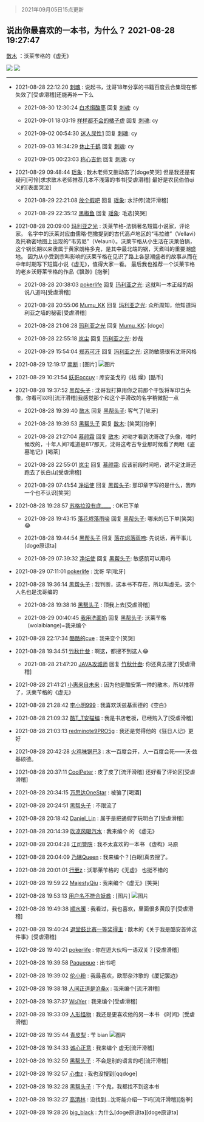 > 2021年09月05日15点更新
<link rel="stylesheet" href="https://cdn.jsdelivr.net/gh/taotie6/sampleJSON@main/css/photo_show.css">


 ## 说出你最喜欢的一本书，为什么？ 2021-08-28 19:27:47

 [㪚木](https://www.coolapk.com/feed/29596746?shareKey=ZTRkYmIyYjc4MDRmNjEzMTc4MzI~) ：沃莱苄格的《虚无》 

<div class="album">
<img class="img-item" src="https://image.coolapk.com/feed/2021/0820/21/1081091_0f1835be_7044_8767@1140x746.jpeg" />
<img class="img-item" src="https://image.coolapk.com/feed/2021/0719/22/1081091_af8aad1f_6549_5893@218x218.gif" />
</div>

 ------- 

- 2021-08-28 22:12:20 [刺魂](uid=1662383) : 说起书，沈哥18年分享的书籍百度云合集现在都失效了[受虐滑稽]还能再补一下么 

    - 2021-08-30 12:30:24 [白术煼酸枣](uid=8303609) 回复 [刺魂](uid=1662383): cy 

    - 2021-09-01 18:03:19 [样样都不会的橘子虚](uid=3828738) 回复 [刺魂](uid=1662383): cy 

    - 2021-09-02 00:54:30 [迷人尿性1](uid=2716270) 回复 [刺魂](uid=1662383): cy 

    - 2021-09-03 16:34:29 [休止千鹤](uid=1086559) 回复 [刺魂](uid=1662383): cy 

    - 2021-09-05 00:23:03 [称心吉他](uid=3854656) 回复 [刺魂](uid=1662383): cy 

- 2021-08-29 09:48:44 [瑶象](uid=11467223) : 㪚木老师又删动态了[doge笑哭]
但是我还是有疑问[可怜]求求㪚木老师推荐几本不浅薄的书书[受虐滑稽]
最好是农民伯伯qi义的[表面哭泣] 

    - 2021-08-29 22:21:08 [放个假吧](uid=3727210) 回复 [瑶象](uid=11467223): 水浒传[流汗滑稽] 

    - 2021-08-29 22:35:12 [黑椒鱼](uid=1624691) 回复 [瑶象](uid=11467223): 毛选[笑哭] 

- 2021-08-28 20:09:00 [玛利亚之光](uid=3142203) : 沃莱苄格-法锅著名短篇小说家，评论家。
名字中的沃莱对应由儒略·恺撒提到的古代高卢地区的“韦拉维”（Vellavi）及托勒密地图上出现的“韦劳尼”（Velauni）。沃莱苄格从小生活在沃莱伯锅，这个锅长期以来隶属于黄家朗格多克，是其中最北端的锅，天煮叫的重要潮盛地。<!--break-->
因为从小受到宗叫影响的沃莱苄格在见识了路上各瑟潮盛者的故事从而在中年时期写下短篇小说《虚无》，值得大家一看。
最后我也推荐一个沃莱苄格的老乡沃野莱苄格的作品《飘渺》[抱拳] 

    - 2021-08-28 20:38:03 [pokerlife](uid=575409) 回复 [玛利亚之光](uid=3142203): 这就叫一本正经的胡说八道吗[受虐滑稽] 

    - 2021-08-28 20:55:06 [Mumu_KK](uid=1355663) 回复 [玛利亚之光](uid=3142203): 众所周知，他知道玛利亚之墙的秘密[受虐滑稽] 

    - 2021-08-28 21:06:28 [玛利亚之光](uid=3142203) 回复 [Mumu_KK](uid=1355663): [doge] 

    - 2021-08-28 22:55:18 [岚尘](uid=1308250) 回复 [玛利亚之光](uid=3142203): 妙哉 

    - 2021-08-29 15:54:04 [郑苏可汗](uid=678781) 回复 [玛利亚之光](uid=3142203): 这防敏感很有沈哥风格 

- 2021-08-29 12:19:17 [南断](uid=1225983) : [图片] ![图片](https://image.coolapk.com/feed/2021/0829/12/1225983_0a899438_0755_5187@1080x2160.jpeg)

- 2021-08-29 10:21:54 [妖哥occuy](uid=1388591) : 库安圣戈的《枯 燥》[酷币] 

- 2021-08-28 19:37:52 [黑帮头子](uid=2838832) : 沈哥我打算用你之前那个干饭将军印当头像，你看可以吗[流汗滑稽]我感觉那个和这个手滑改的名字稍微配一点 

    - 2021-08-28 19:39:40 [㪚木](uid=1081091) 回复 [黑帮头子](uid=2838832): 客气了[呲牙] 

    - 2021-08-28 19:39:53 [黑帮头子](uid=2838832) 回复 [㪚木](uid=1081091): [笑哭][抱拳] 

    - 2021-08-28 21:27:04 [慕颜霜](uid=3801065) 回复 [㪚木](uid=1081091): 对呦才看到沈哥改了头像，啥时候改的，十年人间?难道是817那天，沈哥这考古专业那时候看了两眼《盗墓笔记》[喝茶] 

    - 2021-08-28 22:55:01 [岚尘](uid=1308250) 回复 [慕颜霜](uid=3801065): 应该前段时间吧，说不定沈哥还跑去了长白山[受虐滑稽] 

    - 2021-08-29 07:41:54 [净坛使](uid=1518317) 回复 [黑帮头子](uid=2838832): 那印章字写的是什么，我咋一个也不认识[笑哭] 

- 2021-08-28 19:28:57 [苏格拉没有底____](uid=2838832) : OK已下单 

    - 2021-08-28 19:43:15 [落花烬落雨啼](uid=1966083) 回复 [黑帮头子](uid=2838832): 哪来的已下单[笑哭]😂 

    - 2021-08-28 19:44:54 [黑帮头子](uid=2838832) 回复 [落花烬落雨啼](uid=1966083): 先说话，再干事儿[doge原谅ta] 

    - 2021-08-29 07:39:32 [净坛使](uid=1518317) 回复 [黑帮头子](uid=2838832): 敏感肌可以用吗 

- 2021-08-29 07:11:01 [pokerlife](uid=575409) : 沈哥 早[呲牙] 

- 2021-08-28 19:36:14 [黑帮头子](uid=2838832) : 我判断，这本书不存在，所以叫虚无，这个人名也是沈哥编的 

    - 2021-08-28 19:38:16 [黑帮头子](uid=2838832) : 顶我上去[受虐滑稽] 

    - 2021-08-29 00:40:45 [我用洗面奶](uid=959542) 回复 [黑帮头子](uid=2838832): 沃莱苄格（wolaibiange)=我来编个 

- 2021-08-28 22:17:34 [酷酷的cue](uid=2882563) : 我来变个[笑哭] 

- 2021-08-28 19:34:51 [竹秋什叁](uid=2319428) : 啊这，都搜不到这人😂 

    - 2021-08-28 21:47:20 [JAVA攻城师](uid=1305871) 回复 [竹秋什叁](uid=2319428): 你还真去搜了[受虐滑稽] 

- 2021-08-28 21:41:21 [小惠来自未来](uid=847097) : 因为他是酷安第一帅的散木，所以推荐了，沃莱苄格的《虚无》 

- 2021-08-28 21:28:42 [李小明999](uid=1876769) : 我喜欢沃兹基索德的《空白》 

- 2021-08-28 21:09:32 [酷T_T安猫编](uid=3220399) : 我是书店老板，已经购入了[受虐滑稽] 

- 2021-08-28 21:03:13 [redminote9PRO5g](uid=5832868) : 我还是觉得他的《狂日人记》更好 

- 2021-08-28 20:42:28 [火鸡味锅巴3](uid=1060439) : 水一百度会开，人一百度会死——沃·兹基硕德。 

- 2021-08-28 20:37:11 [CoolPeter](uid=1437066) : 皮了皮了[流汗滑稽]
还好看了评论区[受虐滑稽] 

- 2021-08-28 20:34:15 [万思达OneStar](uid=678792) : 被骗了[喝酒] 

- 2021-08-28 20:24:51 [黑帮头子](uid=2838832) : 不限流了 

- 2021-08-28 20:18:42 [Daniel_Lin](uid=1890735) : 属于是把通假字玩明白了[受虐滑稽] 

- 2021-08-28 20:14:39 [吹凉风喝汽水](uid=1078141) : 我来编个 的 《虚无》 

- 2021-08-28 20:04:28 [江司警院](uid=1105985) : 我不太喜欢的一本书  《虚构》马原 

- 2021-08-28 20:04:09 [乃琳Queen](uid=2370903) : 我来编个？[白眼]真去搜了。 

- 2021-08-28 20:01:01 [行至z](uid=582810) : 沃耶莱苄格的《无虚》 也挺不错的 

- 2021-08-28 19:59:22 [MajestyQiu](uid=2494762) : 我来编个《虚无》[笑哭] 

- 2021-08-28 19:53:13 [用户名不符合妖酋](uid=1105274) : [图片] ![图片](https://image.coolapk.com/feed/2021/0828/19/1105274_f4d5bf68_1591_7487@400x400.jpeg)

- 2021-08-28 19:49:38 [顺水暖](uid=2030768) : 我看过，我也喜欢，里面很多黄段子[受虐滑稽] 

- 2021-08-28 19:40:24 [退堂鼓比赛一等奖得主](uid=2689677) : 㪚木的《关于我是酷安首帅这件事》[受虐滑稽] 

- 2021-08-28 19:40:21 [pokerlife](uid=575409) : 你在逗大伙吗一语双关？[受虐滑稽] 

- 2021-08-28 19:39:58 [Paqueque](uid=685582) : 出书吧 

- 2021-08-28 19:39:02 [伦小粉](uid=3067320) : 我最喜欢，欧耶奈汴歌的《厦记罢边》 

- 2021-08-28 19:38:18 [人间正道是沧桑x](uid=2668879) : 我来编个[流汗滑稽] 

- 2021-08-28 19:37:37 [WsiYer](uid=3832235) : 我来编个[受虐滑稽] 

- 2021-08-28 19:33:09 [人形怪物](uid=2067062) : 我还是更喜欢他的另一本书 《时间》[受虐滑稽] 

- 2021-08-28 19:35:44 [青皮梨](uid=1109281) : 苄 bian ![图片](https://image.coolapk.com/feed/2021/0828/19/1109281_47fb067b_0543_0183@275x283.gif)

- 2021-08-28 19:34:33 [诚心正意](uid=702743) : 我来编个 虚无[流汗滑稽] 

- 2021-08-28 19:32:59 [黑帮头子](uid=2838832) : 不会是别的语言的吧[流汗滑稽] 

- 2021-08-28 19:32:57 [心虫z](uid=151532) : 我也没搜到[qqdoge] 

- 2021-08-28 19:32:28 [黑帮头子](uid=2838832) : 下个鬼，我都找不到这本书 

- 2021-08-28 19:32:27 [高清林](uid=8114305) : 没找到…沈哥能介绍一下吗[流汗滑稽][抱拳] 

- 2021-08-28 19:28:26 [big_black](uid=3256529) : 为什么[doge原谅ta][doge原谅ta] 

